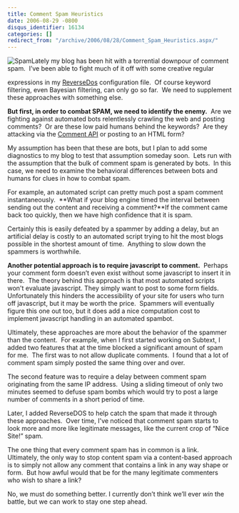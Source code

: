```yaml
---
title: Comment Spam Heuristics
date: 2006-08-29 -0800
disqus_identifier: 16134
categories: []
redirect_from: "/archive/2006/08/28/Comment_Spam_Heuristics.aspx/"
---
```


![Spam](https://haacked.com/images/spam.jpg)Lately my blog has been hit
with a torrential downpour of comment spam.  I’ve been able to fight
much of it off with some creative regular

expressions in my [ReverseDos](http://www.angrypets.com/tools/rdos/)
configuration file.  Of course keyword filtering, even Bayesian
filtering, can only go so far.  We need to supplement these approaches
with something else.

**But first, in order to combat SPAM, we need to identify the enemy.** 
Are we fighting against automated bots relentlessly crawling the web and
posting comments?  Or are these low paid humans behind the keywords? 
Are they attacking via the [Comment
API](http://wellformedweb.org/story/9 "The Comment API") or posting to
an HTML form?

My assumption has been that these are bots, but I plan to add some
diagnostics to my blog to test that assumption someday soon.  Lets run
with the assumption that the bulk of comment spam is generated by bots. 
In this case, we need to examine the behavioral differences between bots
and humans for clues in how to combat spam.

For example, an automated script can pretty much post a spam comment
instantaneously.  **What if your blog engine timed the interval between
sending out the content and receiving a comment?**If the comment came
back too quickly, then we have high confidence that it is spam.

Certainly this is easily defeated by a spammer by adding a delay, but an
artificial delay is costly to an automated script trying to hit the most
blogs possible in the shortest amount of time.  Anything to slow down
the spammers is worthwhile.

**Another potential approach is to require javascript to comment.** 
Perhaps your comment form doesn’t even exist without some javascript to
insert it in there.  The theory behind this approach is that most
automated scripts won't evaluate javascript. They simply want to post to
some form fields.  Unfortunately this hinders the accessibility of your
site for users who turn off javascript, but it may be worth the price. 
Spammers will eventually figure this one out too, but it does add a nice
computation cost to implement javascript handling in an automated
spambot.

Ultimately, these approaches are more about the behavior of the spammer
than the content.  For example, when I first started working on Subtext,
I added two features that at the time blocked a significant amount of
spam for me.  The first was to not allow duplicate comments.  I found
that a lot of comment spam simply posted the same thing over and over.

The second feature was to require a delay between comment spam
originating from the same IP address.  Using a sliding timeout of only
two minutes seemed to defuse spam bombs which would try to post a large
number of comments in a short period of time.

Later, I added ReverseDOS to help catch the spam that made it through
these approaches.  Over time, I've noticed that comment spam starts to
look more and more like legitimate messages, like the current crop of
“Nice Site!” spam. 

The one thing that every comment spam has in common is a link. 
Ultimately, the only way to stop content spam via a content-based
approach is to simply not allow any comment that contains a link in any
way shape or form.  But how awful would that be for the many legitimate
commenters who wish to share a link?

No, we must do something better. I currently don’t think we’ll ever
*win* the battle, but we can work to stay one step ahead.

